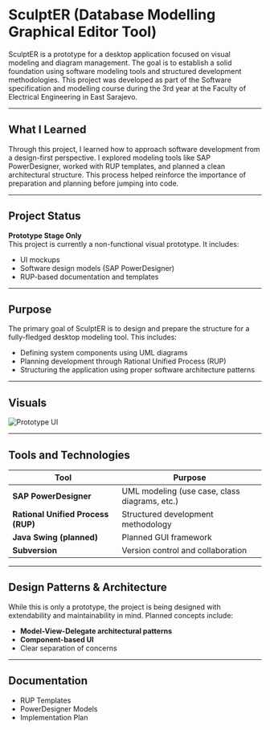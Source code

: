 # SculptER (Database Modelling Graphical Editor Tool)

SculptER is a prototype for a desktop application focused on visual modeling and diagram management. The goal is to establish a solid foundation using software modeling tools and structured development methodologies.
This project was developed as part of the Software specification and modelling course during the 3rd year at the Faculty of Electrical Engineering in East Sarajevo.

---

##  What I Learned

Through this project, I learned how to approach software development from a design-first perspective. I explored modeling tools like SAP PowerDesigner, worked with RUP templates, and planned a clean architectural structure. 
This process helped reinforce the importance of preparation and planning before jumping into code.

---

##  Project Status

 **Prototype Stage Only**  
This project is currently a non-functional visual prototype. It includes:
- UI mockups
- Software design models (SAP PowerDesigner)
- RUP-based documentation and templates

---

##  Purpose

The primary goal of SculptER is to design and prepare the structure for a fully-fledged desktop modeling tool. This includes:
- Defining system components using UML diagrams
- Planning development through Rational Unified Process (RUP)
- Structuring the application using proper software architecture patterns

---

##  Visuals

![Prototype UI](https://i.imgur.com/yourImage.gif) <!-- Replace with your image link -->

---

##  Tools and Technologies

| Tool | Purpose |
|------|---------|
| **SAP PowerDesigner** | UML modeling (use case, class diagrams, etc.) |
| **Rational Unified Process (RUP)** | Structured development methodology |
| **Java Swing (planned)** | Planned GUI framework |
| **Subversion** | Version control and collaboration |

---

##  Design Patterns & Architecture

While this is only a prototype, the project is being designed with extendability and maintainability in mind. Planned concepts include:
- **Model-View-Delegate architectural patterns**
- **Component-based UI**
- Clear separation of concerns

---

##  Documentation

-  RUP Templates
-  PowerDesigner Models
-  Implementation Plan
